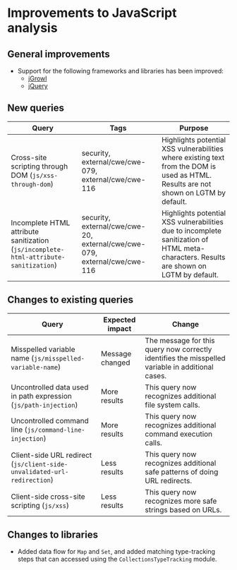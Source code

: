 # Improvements to JavaScript analysis

## General improvements

* Support for the following frameworks and libraries has been improved:
  - [jGrowl](https://github.com/stanlemon/jGrowl)
  - [jQuery](https://jquery.com/)

## New queries

| **Query**                                                                       | **Tags**                                                          | **Purpose**                                                                                                                                                                            |
|---------------------------------------------------------------------------------|-------------------------------------------------------------------|----------------------------------------------------------------------------------------------------------------------------------------------------------------------------------------|
| Cross-site scripting through DOM (`js/xss-through-dom`) | security, external/cwe/cwe-079, external/cwe/cwe-116 | Highlights potential XSS vulnerabilities where existing text from the DOM is used as HTML. Results are not shown on LGTM by default. |
| Incomplete HTML attribute sanitization (`js/incomplete-html-attribute-sanitization`) | security, external/cwe/cwe-20, external/cwe/cwe-079, external/cwe/cwe-116 | Highlights potential XSS vulnerabilities due to incomplete sanitization of HTML meta-characters. Results are shown on LGTM by default. |

## Changes to existing queries

| **Query**                      | **Expected impact**          | **Change**                                                                |
|--------------------------------|------------------------------|---------------------------------------------------------------------------|
| Misspelled variable name (`js/misspelled-variable-name`) | Message changed | The message for this query now correctly identifies the misspelled variable in additional cases. |
| Uncontrolled data used in path expression (`js/path-injection`) | More results | This query now recognizes additional file system calls. |
| Uncontrolled command line (`js/command-line-injection`) | More results | This query now recognizes additional command execution calls. |
| Client-side URL redirect (`js/client-side-unvalidated-url-redirection`) | Less results | This query now recognizes additional safe patterns of doing URL redirects. |
| Client-side cross-site scripting (`js/xss`) | Less results | This query now recognizes more safe strings based on URLs. |

## Changes to libraries

* Added data flow for `Map` and `Set`, and added matching type-tracking steps that can accessed using the `CollectionsTypeTracking` module.
